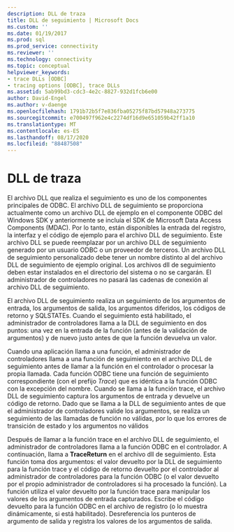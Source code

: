 ```yaml
---
description: DLL de traza
title: DLL de seguimiento | Microsoft Docs
ms.custom: ''
ms.date: 01/19/2017
ms.prod: sql
ms.prod_service: connectivity
ms.reviewer: ''
ms.technology: connectivity
ms.topic: conceptual
helpviewer_keywords:
- trace DLLs [ODBC]
- tracing options [ODBC], trace DLLs
ms.assetid: 5ab99bd3-cdc3-4e2c-8827-932d1fcb6e00
author: David-Engel
ms.author: v-daenge
ms.openlocfilehash: 1791b72b5f7e836fba05275f87bd57948a273775
ms.sourcegitcommit: e700497f962e4c2274df16d9e651059b42ff1a10
ms.translationtype: MT
ms.contentlocale: es-ES
ms.lasthandoff: 08/17/2020
ms.locfileid: "88487508"
---
```

# <a name="trace-dll"></a>DLL de traza
El archivo DLL que realiza el seguimiento es uno de los componentes principales de ODBC. El archivo DLL de seguimiento se proporciona actualmente como un archivo DLL de ejemplo en el componente ODBC del Windows SDK y anteriormente se incluía el SDK de Microsoft Data Access Components (MDAC). Por lo tanto, están disponibles la entrada del registro, la interfaz y el código de ejemplo para el archivo DLL de seguimiento. Este archivo DLL se puede reemplazar por un archivo DLL de seguimiento generado por un usuario ODBC o un proveedor de terceros. Un archivo DLL de seguimiento personalizado debe tener un nombre distinto al del archivo DLL de seguimiento de ejemplo original. Los archivos dll de seguimiento deben estar instalados en el directorio del sistema o no se cargarán. El administrador de controladores no pasará las cadenas de conexión al archivo DLL de seguimiento.  
  
 El archivo DLL de seguimiento realiza un seguimiento de los argumentos de entrada, los argumentos de salida, los argumentos diferidos, los códigos de retorno y SQLSTATEs. Cuando el seguimiento está habilitado, el administrador de controladores llama a la DLL de seguimiento en dos puntos: una vez en la entrada de la función (antes de la validación de argumentos) y de nuevo justo antes de que la función devuelva un valor.  
  
 Cuando una aplicación llama a una función, el administrador de controladores llama a una función de seguimiento en el archivo DLL de seguimiento antes de llamar a la función en el controlador o procesar la propia llamada. Cada función ODBC tiene una función de seguimiento correspondiente (con el prefijo *Trace*) que es idéntica a la función ODBC con la excepción del nombre. Cuando se llama a la función trace, el archivo DLL de seguimiento captura los argumentos de entrada y devuelve un código de retorno. Dado que se llama a la DLL de seguimiento antes de que el administrador de controladores valide los argumentos, se realiza un seguimiento de las llamadas de función no válidas, por lo que los errores de transición de estado y los argumentos no válidos  
  
 Después de llamar a la función trace en el archivo DLL de seguimiento, el administrador de controladores llama a la función ODBC en el controlador. A continuación, llama a **TraceReturn** en el archivo dll de seguimiento. Esta función toma dos argumentos: el valor devuelto por la DLL de seguimiento para la función trace y el código de retorno devuelto por el controlador al administrador de controladores para la función ODBC (o el valor devuelto por el propio administrador de controladores si ha procesado la función). La función utiliza el valor devuelto por la función trace para manipular los valores de los argumentos de entrada capturados. Escribe el código devuelto para la función ODBC en el archivo de registro (o lo muestra dinámicamente, si está habilitado). Desreferencia los punteros de argumento de salida y registra los valores de los argumentos de salida.
